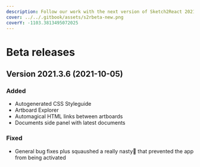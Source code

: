 ```yaml
---
description: Follow our work with the next version of Sketch2React 2021, currently in beta
cover: ../../.gitbook/assets/s2rbeta-new.png
coverY: -1103.3813495072025
---
```


# Beta releases

## Version 2021.3.6 (2021-10-05)

### Added

* Autogenerated CSS Styleguide
* Artboard Explorer
* Automagical HTML links between artboards
* Documents side panel with latest documents

### Fixed

* General bug fixes plus squaushed a really nasty🐛 that prevented the app from being activated
